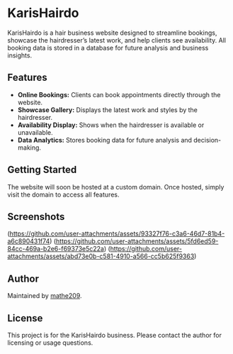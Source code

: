 # KarisHairdo

KarisHairdo is a hair business website designed to streamline bookings, showcase the hairdresser’s latest work, and help clients see availability. All booking data is stored in a database for future analysis and business insights.

## Features

- **Online Bookings:** Clients can book appointments directly through the website.
- **Showcase Gallery:** Displays the latest work and styles by the hairdresser.
- **Availability Display:** Shows when the hairdresser is available or unavailable.
- **Data Analytics:** Stores booking data for future analysis and decision-making.

## Getting Started

The website will soon be hosted at a custom domain. Once hosted, simply visit the domain to access all features.

## Screenshots

<!-- Add your screenshots here once available -->
<!-- Example: -->
<!-- ![Homepage Screenshot](screenshots/homepage.png) -->
(https://github.com/user-attachments/assets/93327f76-c3a6-46d7-81b4-a6c890431f74)
(https://github.com/user-attachments/assets/5fd6ed59-84cc-469a-b2e6-f69373e5c22a)
(https://github.com/user-attachments/assets/abd73e0b-c581-4910-a566-cc5b625f9363)
## Author

Maintained by [mathe209](https://github.com/mathe209).

## License
This project is for the KarisHairdo business. Please contact the author for licensing or usage questions.

